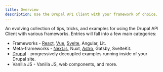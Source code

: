 ```yaml
---
title: Overview
description: Use the Drupal API Client with your framework of choice.
---
```


An evolving collection of tips, tricks, and examples for using the Drupal API Client with various frameworks. Entries will fall into a few main categories:

- Frameworks - [React](/api_client/with-frameworks/react), [Vue](/api_client/with-frameworks/vue), [Svelte](/api_client/with-frameworks/svelte), Angular, Lit.
- Meta-frameworks - [Next.js](/api_client/with-frameworks/next-js/), Nuxt, [Astro](/api_client/with-frameworks/astro/), Gatsby, SvelteKit.
- [Drupal](/api_client/with-frameworks/drupal) - progressively decoupled examples running inside of your Drupal site.
- Vanilla JS - Vanilla JS, web components, and more.
